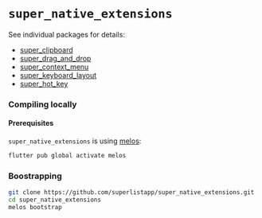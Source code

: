# `super_native_extensions`

See individual packages for details:

- [super_clipboard](super_clipboard)
- [super_drag_and_drop](super_drag_and_drop)
- [super_context_menu](super_context_menu)
- [super_keyboard_layout](super_keyboard_layout)
- [super_hot_key](super_hot_key)

### Compiling locally

#### Prerequisites

`super_native_extensions` is using [melos](http://melos.invertase.dev):
```bash
flutter pub global activate melos
```

### Boostrapping

```bash
git clone https://github.com/superlistapp/super_native_extensions.git
cd super_native_extensions
melos bootstrap
```